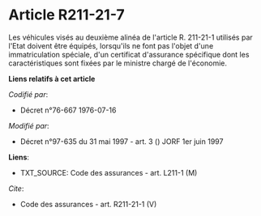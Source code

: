 # Article R211-21-7

Les véhicules visés au deuxième alinéa de l'article R. 211-21-1 utilisés par l'Etat doivent être équipés, lorsqu'ils ne font
pas l'objet d'une immatriculation spéciale, d'un certificat d'assurance spécifique dont les caractéristiques sont fixées par
le ministre chargé de l'économie.

**Liens relatifs à cet article**

_Codifié par_:

  - Décret n°76-667 1976-07-16

_Modifié par_:

  - Décret n°97-635 du 31 mai 1997 - art. 3 () JORF 1er juin 1997

**Liens**:

  - TXT_SOURCE: Code des assurances - art. L211-1 (M)

_Cite_:

  - Code des assurances - art. R211-21-1 (V)
